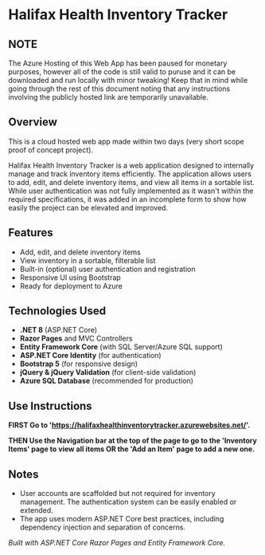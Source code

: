 # Halifax Health Inventory Tracker

## NOTE

The Azure Hosting of this Web App has been paused for monetary purposes, however all of the code is still valid to puruse and it can be downloaded and run locally with minor tweaking! Keep that in mind while going through the rest of this document noting that any instructions involving the publicly hosted link are temporarily unavailable.

## Overview

This is a cloud hosted web app made within two days (very short scope proof of concept project).

Halifax Health Inventory Tracker is a web application designed to internally manage and track inventory items efficiently. The application allows users to add, edit, and delete inventory items, and view all items in a sortable list. While user authentication was not fully implemented as it wasn't within the required specifications, it was added in an incomplete form to show how easily the project can be elevated and improved.

## Features

- Add, edit, and delete inventory items
- View inventory in a sortable, filterable list
- Built-in (optional) user authentication and registration
- Responsive UI using Bootstrap
- Ready for deployment to Azure

## Technologies Used

- **.NET 8** (ASP.NET Core)
- **Razor Pages** and MVC Controllers
- **Entity Framework Core** (with SQL Server/Azure SQL support)
- **ASP.NET Core Identity** (for authentication)
- **Bootstrap 5** (for responsive design)
- **jQuery & jQuery Validation** (for client-side validation)
- **Azure SQL Database** (recommended for production)

## Use Instructions

**FIRST Go to 'https://halifaxhealthinventorytracker.azurewebsites.net/'.**

**THEN Use the Navigation bar at the top of the page to go to the 'Inventory Items' page to view all items OR the 'Add an Item' page to add a new one.**

## Notes
- User accounts are scaffolded but not required for inventory management. The authentication system can be easily enabled or extended.
- The app uses modern ASP.NET Core best practices, including dependency injection and separation of concerns.

*Built with ASP.NET Core Razor Pages and Entity Framework Core.*
